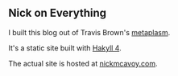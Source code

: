 Nick on Everything
------------------

I built this blog out of Travis Brown's [metaplasm](http://meta.plasm.us).

It's a static site built with [Hakyll 4](http://jaspervdj.be/hakyll/).

The actual site is hosted at [nickmcavoy.com](http://nickmcavoy.com).
